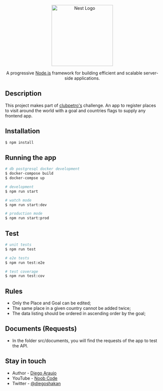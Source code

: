 <p align="center">
  <a href="http://nestjs.com/" target="blank"><img src="https://nestjs.com/img/logo-small.svg" width="200" alt="Nest Logo" /></a>
</p>

[circleci-image]: https://img.shields.io/circleci/build/github/nestjs/nest/master?token=abc123def456
[circleci-url]: https://circleci.com/gh/nestjs/nest

  <p align="center">A progressive <a href="http://nodejs.org" target="_blank">Node.js</a> framework for building efficient and scalable server-side applications.</p>
    <p align="center">

## Description

This project makes part of [clubpetro's](https://postos.clubpetro.com/https://postos.clubpetro.com/) challenge. An app to register places to visit around the world with a goal and countries flags to supply any frontend app.

## Installation

```bash
$ npm install
```

## Running the app

```bash
# db postgresql docker development
$ docker-compose build
$ docker-compse up

# development
$ npm run start

# watch mode
$ npm run start:dev

# production mode
$ npm run start:prod
```

## Test

```bash
# unit tests
$ npm run test

# e2e tests
$ npm run test:e2e

# test coverage
$ npm run test:cov
```

## Rules
- Only the Place and Goal can be edited;
- The same place in a given country cannot be added twice;
- The data listing should be ordered in ascending order by the goal;

## Documents (Requests)

- In the folder src/documents, you will find the requests of the app to test the API.

## Stay in touch

- Author - [Diego Araujo](https://github.com/diegoshakan)
- YouTube - [Noob Code](https://www.youtube.com/channel/UCE7utsNu7u7HqoZDT2OdUiA)
- Twitter - [@diegoshakan](https://www.instagram.com/diegoshakan/)
